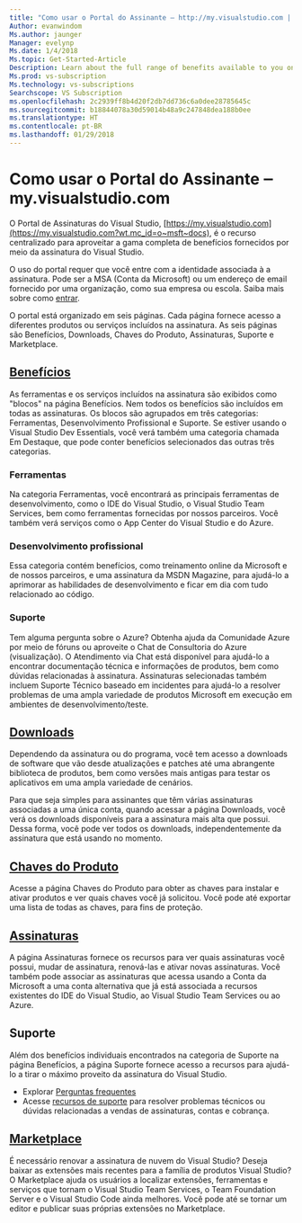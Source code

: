 ```yaml
---
title: "Como usar o Portal do Assinante ‒ http://my.visualstudio.com | Microsoft Docs"
Author: evanwindom
Ms.author: jaunger
Manager: evelynp
Ms.date: 1/4/2018
Ms.topic: Get-Started-Article
Description: Learn about the full range of benefits available to you on the Visual Studio subscriptions portal
Ms.prod: vs-subscription
Ms.technology: vs-subscriptions
Searchscope: VS Subscription
ms.openlocfilehash: 2c2939ff8b4d20f2db7dd736c6a0dee28785645c
ms.sourcegitcommit: b18844078a30d59014b48a9c247848dea188b0ee
ms.translationtype: HT
ms.contentlocale: pt-BR
ms.lasthandoff: 01/29/2018
---
```

# <a name="using-the-subscriber-portal---myspanspanvisualstudiospanspancom"></a>Como usar o Portal do Assinante ‒ my.<span></span>visualstudio<span></span>.com

O Portal de Assinaturas do Visual Studio, [https://my.visualstudio.com](https://my.visualstudio.com?wt.mc_id=o~msft~docs), é o recurso centralizado para aproveitar a gama completa de benefícios fornecidos por meio da assinatura do Visual Studio. 

O uso do portal requer que você entre com a identidade associada à a assinatura.  Pode ser a MSA (Conta da Microsoft) ou um endereço de email fornecido por uma organização, como sua empresa ou escola.  Saiba mais sobre como [entrar](/visualstudio/subscriptions/signing-in).

O portal está organizado em seis páginas.  Cada página fornece acesso a diferentes produtos ou serviços incluídos na assinatura.  As seis páginas são Benefícios, Downloads, Chaves do Produto, Assinaturas, Suporte e Marketplace.  

## <a name="benefitshttpsmyvisualstudiocombenefitswtmcidomsftdocs"></a>[Benefícios](https://my.visualstudio.com/benefits?wt.mc_id=o~msft~docs)
As ferramentas e os serviços incluídos na assinatura são exibidos como "blocos" na página Benefícios.  Nem todos os benefícios são incluídos em todas as assinaturas. Os blocos são agrupados em três categorias: Ferramentas, Desenvolvimento Profissional e Suporte.  Se estiver usando o Visual Studio Dev Essentials, você verá também uma categoria chamada Em Destaque, que pode conter benefícios selecionados das outras três categorias.

### <a name="tools"></a>Ferramentas
Na categoria Ferramentas, você encontrará as principais ferramentas de desenvolvimento, como o IDE do Visual Studio, o Visual Studio Team Services, bem como ferramentas fornecidas por nossos parceiros.  Você também verá serviços como o App Center do Visual Studio e do Azure.

### <a name="professional-development"></a>Desenvolvimento profissional
Essa categoria contém benefícios, como treinamento online da Microsoft e de nossos parceiros, e uma assinatura da MSDN Magazine, para ajudá-lo a aprimorar as habilidades de desenvolvimento e ficar em dia com tudo relacionado ao código.  

### <a name="support"></a>Suporte
Tem alguma pergunta sobre o Azure?  Obtenha ajuda da Comunidade Azure por meio de fóruns ou aproveite o Chat de Consultoria do Azure (visualização).  O Atendimento via Chat está disponível para ajudá-lo a encontrar documentação técnica e informações de produtos, bem como dúvidas relacionadas à assinatura.  Assinaturas selecionadas também incluem Suporte Técnico baseado em incidentes para ajudá-lo a resolver problemas de uma ampla variedade de produtos Microsoft em execução em ambientes de desenvolvimento/teste. 

## <a name="downloadshttpsmyvisualstudiocomdownloadswtmcidomsftdocs"></a>[Downloads](https://my.visualstudio.com/downloads?wt.mc_id=o~msft~docs)
Dependendo da assinatura ou do programa, você tem acesso a downloads de software que vão desde atualizações e patches até uma abrangente biblioteca de produtos, bem como versões mais antigas para testar os aplicativos em uma ampla variedade de cenários.  

Para que seja simples para assinantes que têm várias assinaturas associadas a uma única conta, quando acessar a página Downloads, você verá os downloads disponíveis para a assinatura mais alta que possui.  Dessa forma, você pode ver todos os downloads, independentemente da assinatura que está usando no momento. 

## <a name="product-keyshttpsmyvisualstudiocomproductkeyswtmcidomsftdocs"></a>[Chaves do Produto](https://my.visualstudio.com/productkeys?wt.mc_id=o~msft~docs)
Acesse a página Chaves do Produto para obter as chaves para instalar e ativar produtos e ver quais chaves você já solicitou.  Você pode até exportar uma lista de todas as chaves, para fins de proteção.  

## <a name="subscriptionshttpsmyvisualstudiocomsubscriptionswtmcidomsftdocs"></a>[Assinaturas](https://my.visualstudio.com/subscriptions?wt.mc_id=o~msft~docs)
A página Assinaturas fornece os recursos para ver quais assinaturas você possui, mudar de assinatura, renová-las e ativar novas assinaturas. Você também pode associar as assinaturas que acessa usando a Conta da Microsoft a uma conta alternativa que já está associada a recursos existentes do IDE do Visual Studio, ao Visual Studio Team Services ou ao Azure.  

## <a name="support"></a>Suporte
Além dos benefícios individuais encontrados na categoria de Suporte na página Benefícios, a página Suporte fornece acesso a recursos para ajudá-lo a tirar o máximo proveito da assinatura do Visual Studio.  
- Explorar [Perguntas frequentes](https://www.visualstudio.com/my/myvsfaq)
- Acesse [recursos de suporte](https://www.visualstudio.com/subscriptions/support/) para resolver problemas técnicos ou dúvidas relacionadas a vendas de assinaturas, contas e cobrança.

## <a name="marketplacehttpsmarketplacevisualstudiocom"></a>[Marketplace](https://marketplace.visualstudio.com/)
É necessário renovar a assinatura de nuvem do Visual Studio?  Deseja baixar as extensões mais recentes para a família de produtos Visual Studio?  O Marketplace ajuda os usuários a localizar extensões, ferramentas e serviços que tornam o Visual Studio Team Services, o Team Foundation Server e o Visual Studio Code ainda melhores. Você pode até se tornar um editor e publicar suas próprias extensões no Marketplace. 
